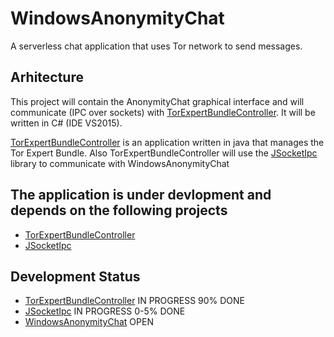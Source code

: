

# WindowsAnonymityChat
A  serverless chat application that uses Tor network to send messages.


## Arhitecture 

This project will contain the AnonymityChat graphical interface and will communicate (IPC over sockets) with [TorExpertBundleController](https://github.com/batsw/TorExpertBundleController). It will be written in C# (IDE VS2015).

[TorExpertBundleController](https://github.com/batsw/TorExpertBundleController) is an application written in java that manages the Tor Expert Bundle. Also TorExpertBundleController will use the [JSocketIpc](https://github.com/batsw/JSocketIpc) library to communicate with  WindowsAnonymityChat


## The application is under devlopment and depends on the following projects
* [TorExpertBundleController](https://github.com/batsw/TorExpertBundleController) 
* [JSocketIpc](https://github.com/batsw/JSocketIpc)


##  Development Status
* [TorExpertBundleController](https://github.com/batsw/TorExpertBundleController) IN PROGRESS 90% DONE
* [JSocketIpc](https://github.com/batsw/JSocketIpc)                               IN PROGRESS 0-5% DONE                              
* [WindowsAnonymityChat](https://github.com/batsw/WindowsAnonymityChat)           OPEN 
